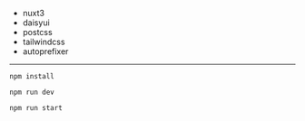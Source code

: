 - nuxt3
- daisyui
- postcss
- tailwindcss
- autoprefixer

---

```
npm install
```
```
npm run dev
```
```
npm run start
```
